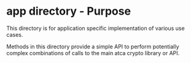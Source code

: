 app directory - Purpose
===================

This directory is for application specific implementation of various use cases.

Methods in this directory provide a simple API to perform potentially complex 
combinations of calls to the main atca crypto library or API.

